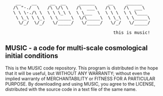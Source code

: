 <pre>
    __    __     __  __     ______     __     ______      
   /\ "-./  \   /\ \/\ \   /\  ___\   /\ \   /\  ___\  
   \ \ \-./\ \  \ \ \_\ \  \ \___  \  \ \ \  \ \ \____ 
    \ \_\ \ \_\  \ \_____\  \/\_____\  \ \_\  \ \_____\ 
     \/_/  \/_/   \/_____/   \/_____/   \/_/   \/_____/ 

                                         this is music!
</pre>
MUSIC - a code for multi-scale cosmological initial conditions
--------------------------------------------------------------

This is the MUSIC code repository. This program is distributed 
in the hope that it will be useful, but WITHOUT ANY WARRANTY; 
without even the implied warranty of MERCHANTABILITY or FITNESS 
FOR A PARTICULAR PURPOSE. By downloading and using MUSIC, you 
agree to the LICENSE, distributed with the source code in a text 
file of the same name.
